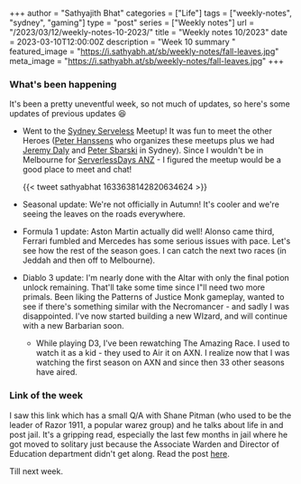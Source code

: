 +++
author = "Sathyajith Bhat"
categories = ["Life"]
tags = ["weekly-notes", "sydney", "gaming"]
type = "post"
series = ["Weekly notes"]
url = "/2023/03/12/weekly-notes-10-2023/"
title = "Weekly notes 10/2023"
date = 2023-03-10T12:00:00Z
description = "Week 10 summary "
featured_image = "https://i.sathyabh.at/sb/weekly-notes/fall-leaves.jpg"
meta_image = "https://i.sathyabh.at/sb/weekly-notes/fall-leaves.jpg"
+++

### What's been happening

It's been a pretty uneventful week, so not much of updates, so here's some updates of previous updates 😆

* Went to the [Sydney Serveless](https://www.meetup.com/sydney-serverless-meetup-group/events/291420274/) Meetup! It was fun to meet the other Heroes ([Peter Hanssens](https://aws.amazon.com/developer/community/heroes/peter-hanssens/) who organizes these meetups plus we had [Jeremy Daly](https://aws.amazon.com/developer/community/heroes/jeremy-daly/) and [Peter Sbarski](https://aws.amazon.com/developer/community/heroes/peter-sbarski/) in Sydney). Since I wouldn't be in Melbourne for [ServerlessDays ANZ](https://anz.serverlessdays.io/) - I figured the meetup would be a good place to meet and chat!

    {{< tweet sathyabhat 1633638142820634624 >}}

* Seasonal update: We're not officially in Autumn! It's cooler and we're seeing the leaves on the roads everywhere.
* Formula 1 update: Aston Martin actually did well! Alonso came third, Ferrari fumbled and Mercedes has some serious issues with pace. Let's see how the rest of the season goes. I can catch the next two races (in Jeddah and then off to Melbourne).
* Diablo 3 update: I'm nearly done with the Altar with only the final potion unlock remaining. That'll take some time since I"ll need two more primals. Been liking the Patterns of Justice Monk gameplay, wanted to see if there's something similar with the Necromancer - and sadly I was disappointed. I've now started building a new WIzard, and will continue with a new Barbarian soon.
    * While playing D3, I've been rewatching The Amazing Race. I used to watch it as a kid - they used to Air it on AXN. I realize now that I was watching the first season on AXN and since then 33 other seasons have aired.

### Link of the week

I saw this link which has a small Q/A with Shane Pitman (who used to be the leader of Razor 1911, a popular warez group) and he talks about life in and post jail. It's a gripping read, especially the last few months in jail where he got moved to solitary just because the Associate Warden and Director of Education department didn't get along. Read the post [here](https://defacto2.net/file/view/ab3914).

Till next week.